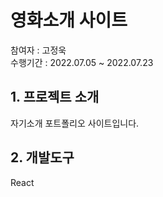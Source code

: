 # 영화소개 사이트
참여자 : 고정욱<br>
수행기간 : 2022.07.05 ~ 2022.07.23

## 1. 프로젝트 소개
자기소개 포트폴리오 사이트입니다.

## 2. 개발도구
React

